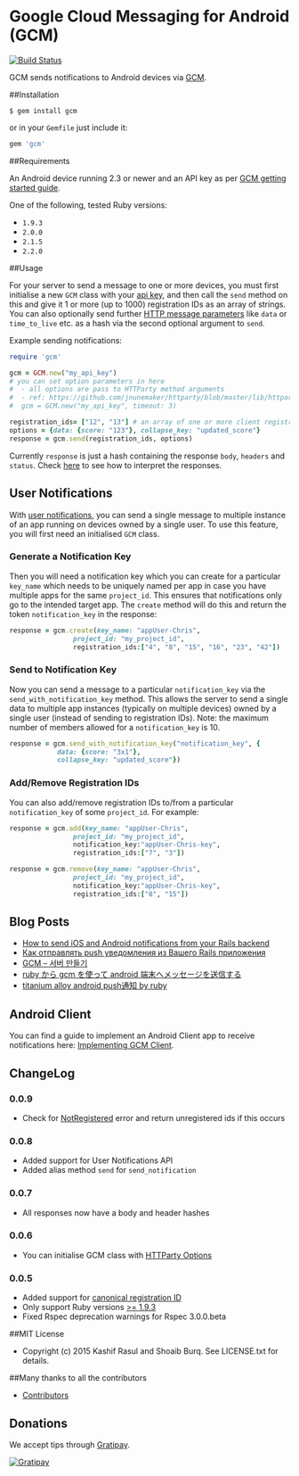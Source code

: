 # Google Cloud Messaging for Android (GCM)
[![Build Status](https://secure.travis-ci.org/spacialdb/gcm.png?branch=master)](http://travis-ci.org/spacialdb/gcm)

GCM sends notifications to Android devices via [GCM](http://developer.android.com/guide/google/gcm/gcm.html).

##Installation

    $ gem install gcm

or in your `Gemfile` just include it:

```ruby
gem 'gcm'
```

##Requirements

An Android device running 2.3 or newer and an API key as per [GCM getting started guide](http://developer.android.com/google/gcm/gs.html).

One of the following, tested Ruby versions:

* `1.9.3`
* `2.0.0`
* `2.1.5`
* `2.2.0`

##Usage

For your server to send a message to one or more devices, you must first initialise a new `GCM` class with your [api key](https://developer.android.com/google/gcm/gs.html#access-key), and then call the `send` method on this and give it 1 or more (up to 1000) registration IDs as an array of strings. You can also optionally send further [HTTP message parameters](http://developer.android.com/google/gcm/server.html#params) like `data` or `time_to_live` etc. as a hash via the second optional argument to `send`.

Example sending notifications:

```ruby
require 'gcm'

gcm = GCM.new("my_api_key")
# you can set option parameters in here
#  - all options are pass to HTTParty method arguments
#  - ref: https://github.com/jnunemaker/httparty/blob/master/lib/httparty.rb#L40-L68
#  gcm = GCM.new("my_api_key", timeout: 3)

registration_ids= ["12", "13"] # an array of one or more client registration IDs
options = {data: {score: "123"}, collapse_key: "updated_score"}
response = gcm.send(registration_ids, options)
```

Currently `response` is just a hash containing the response `body`, `headers` and `status`. Check [here](http://developer.android.com/google/gcm/http.html#response) to see how to interpret the responses.

## User Notifications

With [user notifications](http://developer.android.com/google/gcm/notifications.html), you can send a single message to multiple instance of an app running on devices owned by a single user. To use this feature, you will first need an initialised `GCM` class.

### Generate a Notification Key
Then you will need a notification key which you can create for a particular `key_name` which needs to be uniquely named per app in case you have multiple apps for the same `project_id`.  This ensures that notifications only go to the intended target app. The `create` method will do this and return the token `notification_key` in the response:

```ruby
response = gcm.create(key_name: "appUser-Chris",
                project_id: "my_project_id",
                registration_ids:["4", "8", "15", "16", "23", "42"])
```

### Send to Notification Key
Now you can send a message to a particular `notification_key` via the `send_with_notification_key` method. This allows the server to send a single data to multiple app instances  (typically on multiple devices) owned by a single user (instead of sending to registration IDs). Note: the maximum number of members allowed for a `notification_key` is 10.

```ruby
response = gcm.send_with_notification_key("notification_key", {
            data: {score: "3x1"},
            collapse_key: "updated_score"})
```

### Add/Remove Registration IDs

You can also add/remove registration IDs to/from a particular `notification_key` of some `project_id`. For example:

```ruby
response = gcm.add(key_name: "appUser-Chris",
                project_id: "my_project_id",
                notification_key:"appUser-Chris-key",
                registration_ids:["7", "3"])

response = gcm.remove(key_name: "appUser-Chris",
                project_id: "my_project_id",
                notification_key:"appUser-Chris-key",
                registration_ids:["8", "15"])
```

## Blog Posts

* [How to send iOS and Android notifications from your Rails backend](http://juretriglav.si/how-to-send-ios-and-android-notifications-from-your-rails-backend/)
* [Как отправлять push уведомления из Вашего Rails приложения](http://habrahabr.ru/post/214607/)
* [GCM – 서버 만들기](http://susemi99.kr/1023)
* [ruby から gcm を使って android 端末へメッセージを送信する](http://qiita.com/ma2saka/items/5852308b7c2855eef552)
* [titanium alloy android push通知 by ruby](http://shoprev.hatenablog.com/entry/2014/08/30/202531)

## Android Client

You can find a guide to implement an Android Client app to receive notifications here: [Implementing GCM Client](https://developer.android.com/google/gcm/client.html).

## ChangeLog

### 0.0.9
* Check for [NotRegistered](http://developer.android.com/google/gcm/adv.html#unreg) error and return unregistered ids if this occurs

### 0.0.8
* Added support for User Notifications API
* Added alias method `send` for `send_notification`

### 0.0.7
* All responses now have a body and header hashes

### 0.0.6
* You can initialise GCM class with [HTTParty Options](https://github.com/jnunemaker/httparty/blob/master/lib/httparty.rb#L41-L69)

### 0.0.5
* Added support for [canonical registration ID](http://developer.android.com/google/gcm/adv.html#canonical)
* Only support Ruby versions [>= 1.9.3](https://www.ruby-lang.org/en/news/2014/01/10/ruby-1-9-3-will-end-on-2015/)
* Fixed Rspec deprecation warnings for Rspec 3.0.0.beta

##MIT License

* Copyright (c) 2015 Kashif Rasul and Shoaib Burq. See LICENSE.txt for details.

##Many thanks to all the contributors

* [Contributors](https://github.com/spacialdb/gcm/contributors)

## Donations
We accept tips through [Gratipay](https://gratipay.com/spacialdb/).

[![Gratipay](https://img.shields.io/gratipay/spacialdb.svg)](https://www.gittip.com/spacialdb/)
